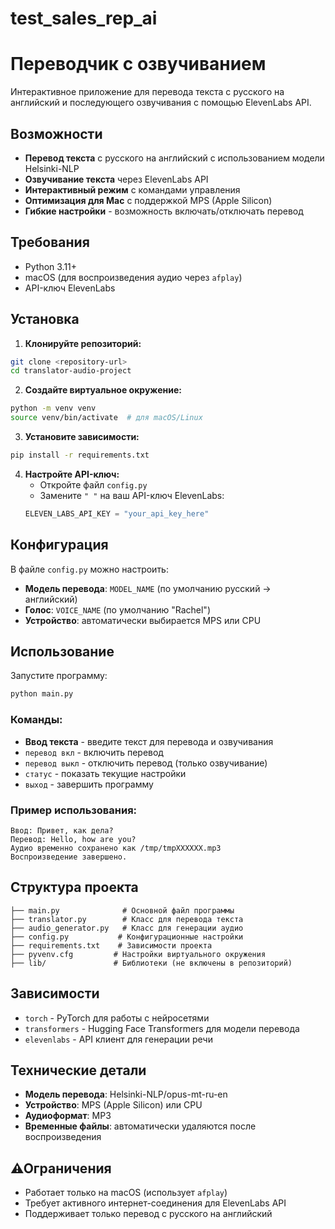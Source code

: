 # test_sales_rep_ai

# Переводчик с озвучиванием

Интерактивное приложение для перевода текста с русского на английский и последующего озвучивания с помощью ElevenLabs API.

## Возможности

- **Перевод текста** с русского на английский с использованием модели Helsinki-NLP
- **Озвучивание текста** через ElevenLabs API
- **Интерактивный режим** с командами управления
- **Оптимизация для Mac** с поддержкой MPS (Apple Silicon)
- **Гибкие настройки** - возможность включать/отключать перевод

## Требования

- Python 3.11+
- macOS (для воспроизведения аудио через `afplay`)
- API-ключ ElevenLabs

## Установка

1. **Клонируйте репозиторий:**
```bash
git clone <repository-url>
cd translator-audio-project
```

2. **Создайте виртуальное окружение:**
```bash
python -m venv venv
source venv/bin/activate  # для macOS/Linux
```

3. **Установите зависимости:**
```bash
pip install -r requirements.txt
```

4. **Настройте API-ключ:**
   - Откройте файл `config.py`
   - Замените `" "` на ваш API-ключ ElevenLabs:
   ```python
   ELEVEN_LABS_API_KEY = "your_api_key_here"
   ```

## Конфигурация

В файле `config.py` можно настроить:

- **Модель перевода**: `MODEL_NAME` (по умолчанию русский → английский)
- **Голос**: `VOICE_NAME` (по умолчанию "Rachel")
- **Устройство**: автоматически выбирается MPS или CPU

## Использование

Запустите программу:
```bash
python main.py
```

### Команды:

- **Ввод текста** - введите текст для перевода и озвучивания
- `перевод вкл` - включить перевод
- `перевод выкл` - отключить перевод (только озвучивание)
- `статус` - показать текущие настройки
- `выход` - завершить программу

### Пример использования:
```
Ввод: Привет, как дела?
Перевод: Hello, how are you?
Аудио временно сохранено как /tmp/tmpXXXXXX.mp3
Воспроизведение завершено.
```

## Структура проекта

```
├── main.py              # Основной файл программы
├── translator.py        # Класс для перевода текста
├── audio_generator.py   # Класс для генерации аудио
├── config.py           # Конфигурационные настройки
├── requirements.txt    # Зависимости проекта
├── pyvenv.cfg         # Настройки виртуального окружения
├── lib/               # Библиотеки (не включены в репозиторий)
```

## Зависимости

- `torch` - PyTorch для работы с нейросетями
- `transformers` - Hugging Face Transformers для модели перевода
- `elevenlabs` - API клиент для генерации речи

## Технические детали

- **Модель перевода**: Helsinki-NLP/opus-mt-ru-en
- **Устройство**: MPS (Apple Silicon) или CPU
- **Аудиоформат**: MP3
- **Временные файлы**: автоматически удаляются после воспроизведения

## ⚠Ограничения

- Работает только на macOS (использует `afplay`)
- Требует активного интернет-соединения для ElevenLabs API
- Поддерживает только перевод с русского на английский



